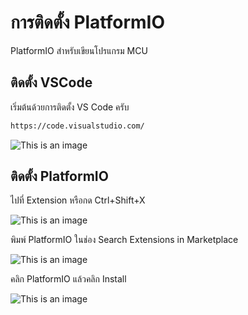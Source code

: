 # การติดตั้ง PlatformIO 
PlatformIO สำหรับเขียนโปรแกรม MCU

## ติดตั้ง VSCode

เริ่มต้นด้วยการติดตั้ง VS Code ครับ
```markdown
https://code.visualstudio.com/
```

![This is an image](https://miro.medium.com/v2/resize:fit:720/format:webp/1*Qb-QYoXVTr6ZjWrQGHY8Lw.png)

## ติดตั้ง PlatformIO

ไปที่ Extension หรือกด Ctrl+Shift+X 

![This is an image](https://miro.medium.com/v2/resize:fit:640/format:webp/1*7jP4L9Umd-wEFsxYmLGehw.png)

พิมพ์ PlatformIO ในช่อง Search Extensions in Marketplace

![This is an image](https://miro.medium.com/v2/resize:fit:640/format:webp/1*t6o4g1Op0LP0B_Udg-O7SQ.png)

คลิก PlatformIO แล้วคลิก Install

![This is an image](https://miro.medium.com/v2/resize:fit:720/format:webp/1*klxT2PGn9Ac8lwAeqlDBFw.png)

